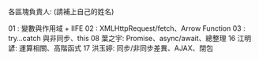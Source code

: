 各區塊負責人: (請補上自己的姓名)

01 : 變數與作用域 + IIFE
02 : XMLHttpRequest/fetch、Arrow Function
03 : try…​catch 與非同步、this
08 葉之宇: Promise、async/await、總整理
16 江明諺: 運算相關、高階函式
17 洪玉婷: 同步/非同步差異、AJAX、閉包